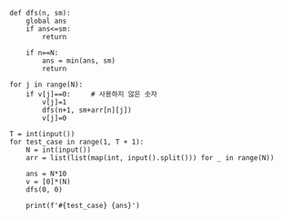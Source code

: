     def dfs(n, sm):
        global ans
        if ans<=sm:
            return

        if n==N:
            ans = min(ans, sm)
            return
 
    for j in range(N):
        if v[j]==0:     # 사용하지 않은 숫자
            v[j]=1
            dfs(n+1, sm+arr[n][j])
            v[j]=0   

    T = int(input())
    for test_case in range(1, T + 1):
        N = int(input())
        arr = list(list(map(int, input().split())) for _ in range(N))

        ans = N*10
        v = [0]*(N)
        dfs(0, 0)
 
        print(f'#{test_case} {ans}')